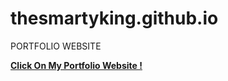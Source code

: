 # thesmartyking.github.io
PORTFOLIO WEBSITE

[**Click On My Portfolio Website !**](https://thesmartyking.github.io)
